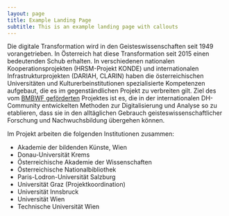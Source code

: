 ```yaml
---
layout: page
title: Example Landing Page
subtitle: This is an example landing page with callouts
---
```


Die digitale Transformation wird in den Geisteswissenschaften seit 1949 vorangetrieben. In Österreich hat diese Transformation seit 2015 einen bedeutenden Schub erhalten. In verschiedenen nationalen Kooperationsprojekten (HRSM-Projekt KONDE) und internationalen Infrastrukturprojekten (DARIAH, CLARIN) haben die österreichischen Universitäten und Kulturerbeinstitutionen spezialisierte Kompetenzen aufgebaut, die es im gegenständlichen Projekt zu verbreiten gilt. Ziel des vom [BMBWF geförderten](https://www.bmbwf.gv.at/Ministerium/Presse/Digitale-soziale-Transformation-HS.html) Projektes ist es, die in der internationalen DH-Community entwickelten Methoden zur Digitalisierung und Analyse so zu etablieren, dass sie in den alltäglichen Gebrauch geisteswissenschaftlicher Forschung und Nachwuchsbildung übergehen können.

Im Projekt arbeiten die folgenden Institutionen zusammen:
* Akademie der bildenden Künste, Wien
* Donau-Universität Krems
* Österreichische Akademie der Wissenschaften
* Österreichische Nationalbibliothek
* Paris-Lodron-Universität Salzburg
* Universität Graz (Projektkoordination)
* Universität Innsbruck
* Universität Wien
* Technische Universität Wien
